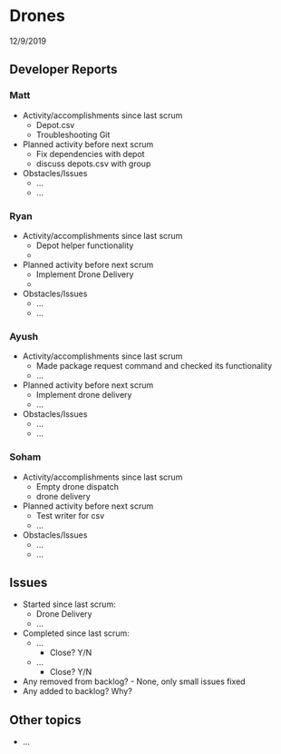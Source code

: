 #   Drones

12/9/2019

##  Developer Reports

###  Matt

-   Activity/accomplishments since last scrum
    -   Depot.csv
    -   Troubleshooting Git
-   Planned activity before next scrum
    -   Fix dependencies with depot
    -   discuss depots.csv with group
-   Obstacles/Issues
    -   ...
    -   ...

###  Ryan

-   Activity/accomplishments since last scrum
    -   Depot helper functionality
    -   
-   Planned activity before next scrum
    -   Implement Drone Delivery
    -   
-   Obstacles/Issues
    -   ...
    -   ...

###  Ayush

-   Activity/accomplishments since last scrum
    -   Made package request command and checked its functionality
    -   ...
-   Planned activity before next scrum
    -   Implement drone delivery
    -   ...
-   Obstacles/Issues
    -   ...
    -   ...

###  Soham

-   Activity/accomplishments since last scrum
    -   Empty drone dispatch
    -   drone delivery
-   Planned activity before next scrum
    -   Test writer for csv
    -   ...
-   Obstacles/Issues
    -   ...
    -   ...

##  Issues

-   Started since last scrum:
    -   Drone Delivery
    -   ...
-   Completed since last scrum:
    -   ...
        -   Close? Y/N
    -   ...
        -   Close? Y/N
-   Any removed from backlog?
        -   None, only small issues fixed
-   Any added to backlog? Why?
        
##  Other topics

-   ...
